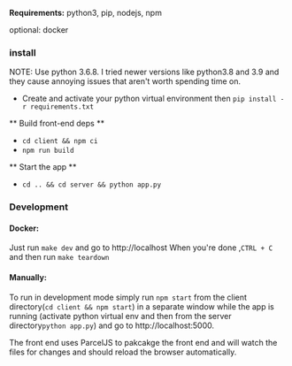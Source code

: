 **Requirements:**
python3, pip, nodejs, npm

optional: docker

### install

NOTE: Use python 3.6.8. I tried newer versions like python3.8 and 3.9 and they cause annoying issues that aren't worth spending time on.

-   Create and activate your python virtual environment then `pip install -r requirements.txt`

** Build front-end deps **

-   `cd client && npm ci`
-   `npm run build`

** Start the app **

-   `cd .. && cd server && python app.py`

### Development

#### Docker:

Just run `make dev` and go to http://localhost
When you're done ,`CTRL + C` and then run `make teardown`

#### Manually:

To run in development mode simply run `npm start` from the client directory(`cd client && npm start`) in a separate window while the app is running (activate python virtual env and then from the server directory`python app.py`) and go to http://localhost:5000.

The front end uses ParcelJS to pakcakge the front end and will watch the files for changes and should reload the browser automatically.
